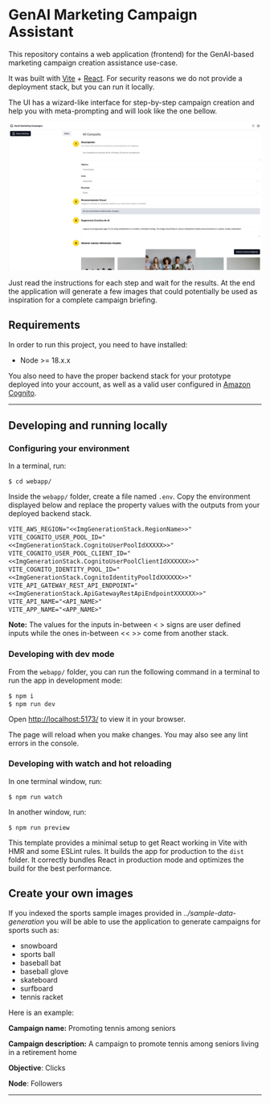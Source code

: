 # GenAI Marketing Campaign Assistant

This repository contains a web application (frontend) for the GenAI-based marketing campaign creation assistance use-case.

It was built with [Vite](https://vitejs.dev/) + [React](https://react.dev/). For security reasons we do not provide a deployment stack, but you can run it locally.

The UI has a wizard-like interface for step-by-step campaign creation and help you with meta-prompting and will look like the one bellow.

![alt text](readme_assets/ui_sample.jpg)

Just read the instructions for each step and wait for the results. At the end the application will generate a few images that could potentially be used as inspiration for a complete campaign briefing.

## Requirements

In order to run this project, you need to have installed:

- Node >= 18.x.x

You also need to have the proper backend stack for your prototype deployed into your account, as well as a valid user configured in [Amazon Cognito](https://aws.amazon.com/cognito/).

---

## Developing and running locally

### Configuring your environment

In a terminal, run:

```shell
$ cd webapp/
```

Inside the `webapp/` folder, create a file named `.env`. Copy the environment displayed below and replace the property values with the outputs from your deployed backend stack.

```properties
VITE_AWS_REGION="<<ImgGenerationStack.RegionName>>"
VITE_COGNITO_USER_POOL_ID="<<ImgGenerationStack.CognitoUserPoolIdXXXXX>>"
VITE_COGNITO_USER_POOL_CLIENT_ID="<<ImgGenerationStack.CognitoUserPoolClientIdXXXXXX>>"
VITE_COGNITO_IDENTITY_POOL_ID="<<ImgGenerationStack.CognitoIdentityPoolIdXXXXXX>>"
VITE_API_GATEWAY_REST_API_ENDPOINT="<<ImgGenerationStack.ApiGatewayRestApiEndpointXXXXXX>>"
VITE_API_NAME="<API_NAME>"
VITE_APP_NAME="<APP_NAME>"
```

**Note:** The values for the inputs in-between < > signs are user defined inputs while the ones in-between << >> come from another stack.

### Developing with dev mode

From the `webapp/` folder, you can run the following command in a terminal to run the app in development mode:

```shell
$ npm i
$ npm run dev
```

Open [http://localhost:5173/](http://localhost:5173/) to view it in your browser.

The page will reload when you make changes. You may also see any lint errors in the console.

### Developing with watch and hot reloading

In one terminal window, run:

```shell
$ npm run watch
```

In another window, run:

```shell
$ npm run preview
```

This template provides a minimal setup to get React working in Vite with HMR and some ESLint rules. It builds the app for production to the `dist` folder. It correctly bundles React in production mode and optimizes the build for the best performance.

## Create your own images

If you indexed the sports sample images provided in *../sample-data-generation* you will be able to use the application to generate campaigns for sports such as:

* snowboard 
* sports ball
* baseball bat
* baseball glove
* skateboard
* surfboard
* tennis racket

Here is an example:

**Campaign name:** Promoting tennis among seniors

**Campaign description:** A campaign to promote tennis among seniors living in a retirement home

**Objective**: Clicks

**Node**: Followers

---